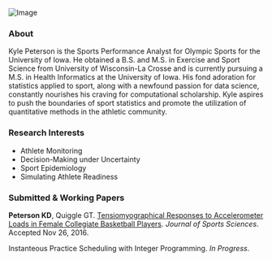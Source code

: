 
![Image](https://strength.sports.uiowa.edu/sites/strength.sports.uiowa.edu/files/styles/medium/public/people/photos/PETERSON_KYLE.jpg?itok=UZ-rafSh)

### About

Kyle Peterson is the Sports Performance Analyst for Olympic Sports for the University of Iowa. He obtained a B.S. and M.S. in Exercise and Sport Science from University of Wisconsin-La Crosse and is currently pursuing a M.S. in Health Informatics at the University of Iowa. His fond adoration for statistics applied to sport, along with a newfound passion for data science, constantly nourishes his craving for computational scholarship. Kyle aspires to push the boundaries of sport statistics and promote the utilization of quantitative methods in the athletic community.

### Research Interests
* Athlete Monitoring
* Decision-Making under Uncertainty
* Sport Epidemiology
* Simulating Athlete Readiness

### Submitted & Working Papers
**Peterson KD**, Quiggle GT. [Tensiomyographical Responses to Accelerometer Loads in Female Collegiate Basketball Players](http://www.tandfonline.com/doi/pdf/10.1080/02640414.2016.1266378?). _Journal of Sports Sciences_. Accepted Nov 26, 2016.

Instanteous Practice Scheduling with Integer Programming. _In Progress_.

